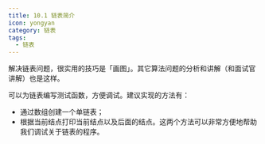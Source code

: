```yaml
---
title: 10.1 链表简介
icon: yongyan
category: 链表
tags:
  - 链表
---
```



解决链表问题，很实用的技巧是「画图」。其它算法问题的分析和讲解（和面试官讲解）也是这样。

可以为链表编写测试函数，方便调试。建议实现的方法有：

+ 通过数组创建一个单链表；
+ 根据当前结点打印当前结点以及后面的结点。这两个方法可以非常方便地帮助我们调试关于链表的程序。